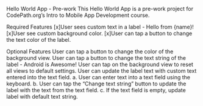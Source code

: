 Hello World App - Pre-work
This Hello World App is a pre-work project for CodePath.org’s Intro to Mobile App Development course.

Required Features
[x]User sees custom text in a label - Hello from {name}!
[x]User see custom background color.
[x]User can tap a button to change the text color of the label.

Optional Features
User can tap a button to change the color of the background view.
User can tap a button to change the text string of the label - Android is Awesome!
User can tap on the background view to reset all views to default settings.
User can update the label text with custom text entered into the text field.
a. User can enter text into a text field using the keyboard.
b. User can tap the “Change text string” button to update the label with the text from the text field.
c. If the text field is empty, update label with default text string.
